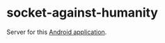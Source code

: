 # socket-against-humanity

Server for this [Android application](https://github.com/acadet/android-against-humanity).
